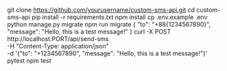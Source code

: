 git clone https://github.com/yourusername/custom-sms-api.git
cd custom-sms-api
pip install -r requirements.txt npm install
cp .env.example .env
python manage.py migrate npm run migrate
{
  "to": "+88{1234567890}",
  "message": "Hello, this is a test message!"
}
curl -X POST http://localhost:PORT/api/send-sms \
  -H "Content-Type: application/json" \
  -d '{"to": "+1234567890", "message": "Hello, this is a test message!"}'
  pytest
  npm test
  
